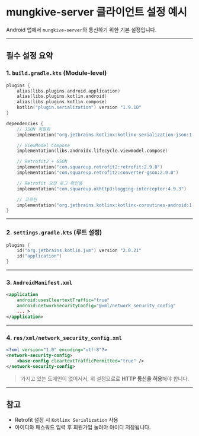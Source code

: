 # mungkive-server 클라이언트 설정 예시

Android 앱에서 `mungkive-server`와 통신하기 위한 기본 설정입니다.

---

## 필수 설정 요약

### 1. `build.gradle.kts` (Module-level)

```kotlin
plugins {
    alias(libs.plugins.android.application)
    alias(libs.plugins.kotlin.android)
    alias(libs.plugins.kotlin.compose)
    kotlin("plugin.serialization") version "1.9.10"
}

dependencies {
    // JSON 직렬화
    implementation("org.jetbrains.kotlinx:kotlinx-serialization-json:1.6.0")

    // ViewModel Compose
    implementation(libs.androidx.lifecycle.viewmodel.compose)

    // Retrofit2 + GSON
    implementation("com.squareup.retrofit2:retrofit:2.9.0")
    implementation("com.squareup.retrofit2:converter-gson:2.9.0")

    // Retrofit 요청 로그 확인용
    implementation("com.squareup.okhttp3:logging-interceptor:4.9.3")

    // 코루틴
    implementation("org.jetbrains.kotlinx:kotlinx-coroutines-android:1.7.3")
}
```

---

### 2. `settings.gradle.kts` (루트 설정)

```kotlin
plugins {
    id("org.jetbrains.kotlin.jvm") version "2.0.21"
    id("application")
}
```

---

### 3. `AndroidManifest.xml`

```xml
<application
    android:usesCleartextTraffic="true"
    android:networkSecurityConfig="@xml/network_security_config"
    ... >
</application>
```

---

### 4. `res/xml/network_security_config.xml`

```xml
<?xml version="1.0" encoding="utf-8"?>
<network-security-config>
    <base-config cleartextTrafficPermitted="true" />
</network-security-config>
```

> 가지고 있는 도메인이 없어서서, 위 설정으로로 **HTTP 통신을 허용**해야 합니다.

---

## 참고
- Retrofit 설정 시 `Kotlinx Serialization` 사용
- 아이디와 패스워드 입력 후 회원가입 눌러야 아이디 저장됩니다.
